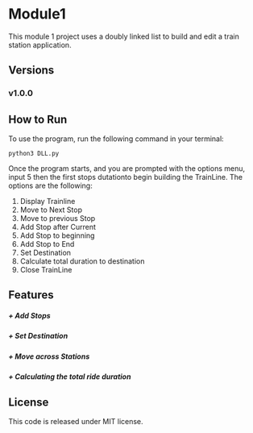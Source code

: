 # Module1
This module 1 project uses a doubly linked list to build and edit a train station application.

## Versions
### v1.0.0

## How to Run
To use the program, run the following command in your terminal:

```
python3 DLL.py
```

Once the program starts, and you are prompted with the options menu, input 5 then the first stops dutationto begin building the TrainLine. The options are the following:
1. Display Trainline
2. Move to Next Stop
3. Move to previous Stop
4. Add Stop after Current
5. Add Stop to beginning
6. Add Stop to End
7. Set Destination
8. Calculate total duration to destination
9. Close TrainLine

## Features
##### + Add Stops

##### + Set Destination

##### + Move across Stations

##### + Calculating the total ride duration

## License 
This code is released under MIT license.
